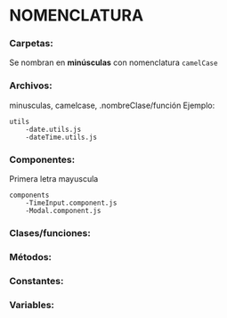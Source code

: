 # NOMENCLATURA 

### Carpetas: 
Se nombran en **minúsculas** con nomenclatura `camelCase`
### Archivos:
minusculas, camelcase, .nombreClase/función
Ejemplo:
```vc
utils
    -date.utils.js
    -dateTime.utils.js
```
### Componentes:
Primera letra mayuscula
```vc
components
    -TimeInput.component.js
    -Modal.component.js
```
### Clases/funciones:

### Métodos:
### Constantes:
### Variables: